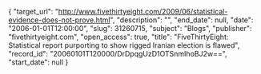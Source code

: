 {
  "target_url": "http://www.fivethirtyeight.com/2009/06/statistical-evidence-does-not-prove.html", 
  "description": "", 
  "end_date": null, 
  "date": "2006-01-01T12:00:00", 
  "slug": 31260715, 
  "subject": "Blogs", 
  "publisher": "fivethirtyeight.com", 
  "open_access": true, 
  "title": "FiveThirtyEight: Statistical report purporting to show rigged Iranian election is flawed", 
  "record_id": "20060101T120000/DrDpqgUzD1OTSnmIhoBJ2w==", 
  "start_date": null
}

